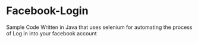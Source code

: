 # Facebook-Login
Sample Code Written in Java that uses selenium for automating the process of Log in into your facebook account
